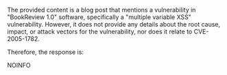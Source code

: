 The provided content is a blog post that mentions a vulnerability in "BookReview 1.0" software, specifically a "multiple variable XSS" vulnerability. However, it does not provide any details about the root cause, impact, or attack vectors for the vulnerability, nor does it relate to CVE-2005-1782.

Therefore, the response is:

NOINFO